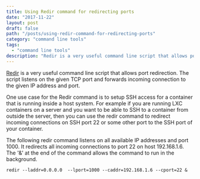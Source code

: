 ```yaml
---
title: Using Redir command for redirecting ports
date: "2017-11-22"
layout: post
draft: false
path: "/posts/using-redir-command-for-redirecting-ports"
category: "command line tools"
tags:
  - "command line tools"
description: "Redir is a very useful command line script that allows port redirection. The script listens on the given TCP port and forwards incoming connection to the given IP address and port"
---
```


[Redir](https://linux.die.net/man/1/redir) is a very useful command line script that allows port redirection. The script listens on the given TCP port and forwards incoming connection to the given IP address and port.

One use case for the Redir command is to setup SSH access for a container that is running inside a host system. For example if you are running LXC containers on a server and you want to be able to SSH to a container from outside the server, then you can use the redir command to redirect incoming connections on SSH port 22 or some other port to the SSH port of your container.

The following redir command listens on all available IP addresses and port 1000. It redirects all incoming connections to port 22 on host 192.168.1.6. The '&' at the end of the command allows the command to run in the background.

```
redir --laddr=0.0.0.0  --lport=1000 --caddr=192.168.1.6 --cport=22 &
```
